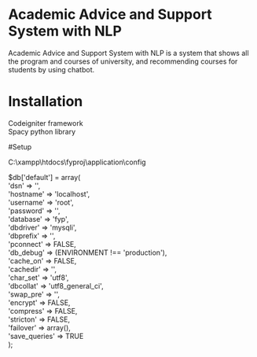 # Academic Advice and Support System with NLP
Academic Advice and Support System with NLP is a system that shows all the program and courses of university, and recommending courses for students by using chatbot.

# Installation
Codeigniter framework<br/>
Spacy python library

#Setup

C:\xampp\htdocs\fyproj\application\config

$db['default'] = array(<br/>
	'dsn'	=> '',<br/>
	'hostname' => 'localhost',<br/>
	'username' => 'root',<br/>
	'password' => '',<br/>
	'database' => 'fyp',<br/>
	'dbdriver' => 'mysqli',<br/>
	'dbprefix' => '',<br/>
	'pconnect' => FALSE,<br/>
	'db_debug' => (ENVIRONMENT !== 'production'),<br/>
	'cache_on' => FALSE,<br/>
	'cachedir' => '',<br/>
	'char_set' => 'utf8',<br/>
	'dbcollat' => 'utf8_general_ci',<br/>
	'swap_pre' => '',<br/>
	'encrypt' => FALSE,<br/>
	'compress' => FALSE,<br/>
	'stricton' => FALSE,<br/>
	'failover' => array(),<br/>
	'save_queries' => TRUE<br/>
);
